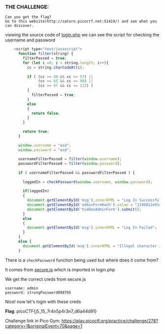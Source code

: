 ### THE CHALLENGE:

```
Can you get the flag?
Go to this website(http://saturn.picoctf.net:51419/) and see what you can discover.
```
viewing the source code of [login.php](http://saturn.picoctf.net:51419/login.php) we can see the script for checking the username and password

```js
    <script type="text/javascript">
      function filter(string) {
        filterPassed = true;
        for (let i =0; i < string.length; i++){
          cc = string.charCodeAt(i);
          
          if ( (cc >= 48 && cc <= 57) ||
               (cc >= 65 && cc <= 90) ||
               (cc >= 97 && cc <= 122) )
          {
            filterPassed = true;     
          }
          else
          {
            return false;
          }
        }
        
        return true;
      }
    
      window.username = "asd";
      window.password = "asd";
      
      usernameFilterPassed = filter(window.username);
      passwordFilterPassed = filter(window.password);
      
      if ( usernameFilterPassed && passwordFilterPassed ) {
      
        loggedIn = checkPassword(window.username, window.password);
        
        if(loggedIn)
        {
          document.getElementById('msg').innerHTML = "Log In Successful";
          document.getElementById('adminFormHash').value = "2196812e91c29df34f5e217cfd639881";
          document.getElementById('hiddenAdminForm').submit();
        }
        else
        {
          document.getElementById('msg').innerHTML = "Log In Failed";
        }
      }
      else {
        document.getElementById('msg').innerHTML = "Illegal character in username or password."
      }
 ```
 There is a ``checkPassword`` function being used but where does it come from?
 
 It comes from [secure.js](http://saturn.picoctf.net:51419/secure.js) which is imported in login.php
 
 We get the correct creds from secure.js
 
 ```
 username: admin
 password: strongPassword098765
 ```
 Nice! now let's login with these creds
 
 **Flag**: picoCTF{j5_15_7r4n5p4r3n7_d6a44d91}
 
 Challenge link in Pico Gym: https://play.picoctf.org/practice/challenge/278?category=1&originalEvent=70&page=1
 
 
